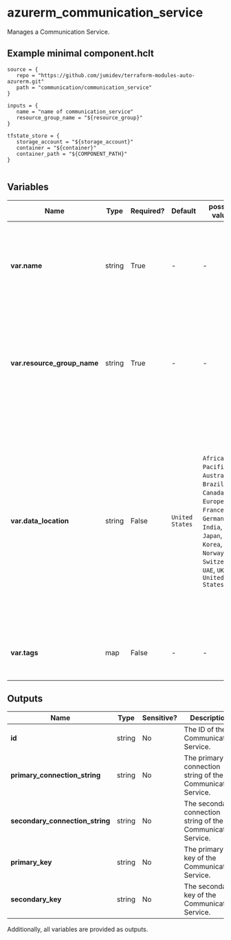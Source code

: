 # azurerm_communication_service

Manages a Communication Service.

## Example minimal component.hclt

```hcl
source = {
   repo = "https://github.com/jumidev/terraform-modules-auto-azurerm.git" 
   path = "communication/communication_service" 
}

inputs = {
   name = "name of communication_service" 
   resource_group_name = "${resource_group}" 
}

tfstate_store = {
   storage_account = "${storage_account}" 
   container = "${container}" 
   container_path = "${COMPONENT_PATH}" 
}


```

## Variables

| Name | Type | Required? |  Default  |  possible values |  Description |
| ---- | ---- | --------- |  ----------- | ----------- | ----------- |
| **var.name** | string | True | -  |  -  |  The name of the Communication Service resource. Changing this forces a new Communication Service to be created. | 
| **var.resource_group_name** | string | True | -  |  -  |  The name of the Resource Group where the Communication Service should exist. Changing this forces a new Communication Service to be created. | 
| **var.data_location** | string | False | `United States`  |  `Africa`, `Asia Pacific`, `Australia`, `Brazil`, `Canada`, `Europe`, `France`, `Germany`, `India`, `Japan`, `Korea`, `Norway`, `Switzerland`, `UAE`, `UK`, `United States`  |  The location where the Communication service stores its data at rest. Possible values are `Africa`, `Asia Pacific`, `Australia`, `Brazil`, `Canada`, `Europe`, `France`, `Germany`, `India`, `Japan`, `Korea`, `Norway`, `Switzerland`, `UAE`, `UK` and `United States`. Defaults to `United States`. Changing this forces a new Communication Service to be created. | 
| **var.tags** | map | False | -  |  -  |  A mapping of tags which should be assigned to the Communication Service. | 



## Outputs

| Name | Type | Sensitive? | Description |
| ---- | ---- | --------- | --------- |
| **id** | string | No  | The ID of the Communication Service. | 
| **primary_connection_string** | string | No  | The primary connection string of the Communication Service. | 
| **secondary_connection_string** | string | No  | The secondary connection string of the Communication Service. | 
| **primary_key** | string | No  | The primary key of the Communication Service. | 
| **secondary_key** | string | No  | The secondary key of the Communication Service. | 

Additionally, all variables are provided as outputs.
